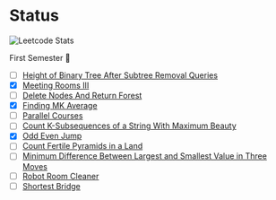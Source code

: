 # Status  
![Leetcode Stats](https://leetcode.card.workers.dev/?username=eternalklaus&theme=default)


First Semester 🤔
 - [ ] [Height of Binary Tree After Subtree Removal Queries](https://leetcode.com/problems/height-of-binary-tree-after-subtree-removal-queries/)
 - [x] [Meeting Rooms III](https://leetcode.com/problems/meeting-rooms-iii/)
 - [ ] [Delete Nodes And Return Forest](https://leetcode.com/problems/delete-nodes-and-return-forest/)
 - [x] [Finding MK Average](https://leetcode.com/problems/finding-mk-average/)
 - [ ] [Parallel Courses](https://leetcode.com/problems/parallel-courses/)
 - [ ] [Count K-Subsequences of a String With Maximum Beauty](https://leetcode.com/problems/count-k-subsequences-of-a-string-with-maximum-beauty/)
 - [x] [Odd Even Jump](https://leetcode.com/problems/odd-even-jump/)
 - [ ] [Count Fertile Pyramids in a Land](https://leetcode.com/problems/count-fertile-pyramids-in-a-land/)
 - [ ] [Minimum Difference Between Largest and Smallest Value in Three Moves](https://leetcode.com/problems/minimum-difference-between-largest-and-smallest-value-in-three-moves/)
 - [ ] [Robot Room Cleaner](https://leetcode.com/problems/robot-room-cleaner/)
 - [ ] [Shortest Bridge](https://leetcode.com/problems/shortest-bridge/)
